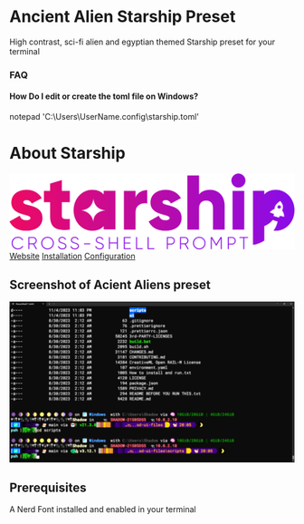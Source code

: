 # Ancient Alien Starship Preset
High contrast, sci-fi alien and egyptian themed Starship preset for your terminal

### FAQ
#### How Do I edit or create the toml file on Windows?
notepad 'C:\Users\UserName\.config\starship.toml'

# About Starship
![Starship Logo](https://raw.githubusercontent.com/starship/starship/master/media/logo.png "Starship Logo =150x150")
[Website](https://starship.rs/) [Installation](https://starship.rs/guide/#%F0%9F%9A%80-installation) [Configuration](https://starship.rs/config/)

## Screenshot of Acient Aliens preset
![Ancient Aliens Starsip Preset Example Screenshot](https://github.com/00face/AncientAlienStarship/blob/main/ancientaliens_screenshot.png?raw=true "Ancient Aliens Starsip Preset Example Screenshot")

## Prerequisites
A Nerd Font installed and enabled in your terminal
